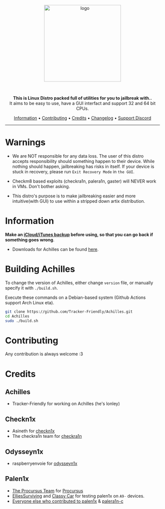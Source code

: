 <p align="center">
    <img src="https://cdn.discordapp.com/attachments/1093594998538240204/1095681139366174782/Achilles.png" alt="logo" width="250">
</p>
<br>
<p align="center">
<strong>This is Linux Distro packed full of utilities for you to jailbreak with.</a>.</strong><br>
    It aims to be easy to use, have a GUI interfact and support 32 and 64 bit CPUs.
</p>
<p align="center">
    <a href="#Information">Information</a> •
    <a href="#contributing">Contributing</a> •
    <a href="#credits">Credits</a> •
    <a href="https://github.com/Tracker-Friendly/Achilles/blob/main/CHANGELOG.md">Changelog</a> • 
    <a href="https://discord.gg/rYCQmuW5fj">Support Discord</a> 
</p>

-------
# Warnings
- We are NOT responsible for any data loss. The user of this distro accepts responsibility should something happen to their device. While nothing should happen, jailbreaking has risks in itself. If your device is stuck in recovery, please run `Exit Recovery Mode` in `the GUI`.

- Checkm8 based exploits (checkra1n, palera1n, gaster) will NEVER work in VMs. Don't bother asking.

- This distro's purpose is to make jailbreaking easier and more intuitive(with GUI) to use within a stripped down artix distribution.

# Information
**Make an [iCloud/iTunes backup](https://support.apple.com/en-us/HT203977) before using, so that you can go back if something goes wrong**.

- Downloads for Achilles can be found [here](https://github.com/Tracker-Friendly/Achilles/releases). 

# Building Achilles
To change the version of Achilles, either change `version` file, or manually specify it with `./build.sh`.

Execute these commands on a Debian-based system (Github Actions support Arch Linux eta).

```sh
git clone https://github.com/Tracker-Friendly/Achilles.git
cd Achilles
sudo ./build.sh
```

# Contributing
Any contribution is always welcome :3

# Credits
## Achilles
- Tracker-Friendly for working on Achilles (he's lonley)
## Checkn1x
- Asineth for [checkn1x](https://github.com/asineth0/checkn1x)
- The checkra1n team for [checkra1n](https://checkra.in)
## Odysseyn1x
- raspberryenvoie for [odysseyn1x](https://github.com/raspberryenvoie/odysseyn1x)
## Palen1x
- [The Procursus Team](https://github.com/ProcursusTeam/) for [Procursus](https://github.com/ProcursusTeam/Procursus)
- [ElliesSurviving](https://github.com/ElliesSurviving) and [Classy Car](https://www.reddit.com/user/Hunter_Ware) for testing palen1x on `A9-` devices.
- [Everyone else who contributed to palen1x](https://github.com/palera1n/palen1x/graphs/contributors) & [palera1n-c](https://github.com/palera1n/palera1n-c/graphs/contributors)
